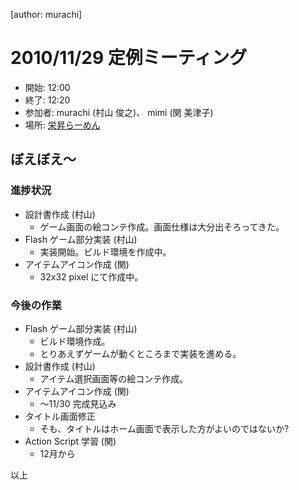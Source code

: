 [author: murachi]
# 2010/11/29 定例ミーティング

* 開始: 12:00
* 終了: 12:20
* 参加者: murachi (村山 俊之)、 mimi (関 美津子)
* 場所: [栄昇らーめん](http:://r.tabelog.com/chiba/A1202/A120204/12001613/)

## ぼえぼえ～

### 進捗状況

* 設計書作成 (村山)
  * ゲーム画面の絵コンテ作成。画面仕様は大分出そろってきた。
* Flash ゲーム部分実装 (村山)
  * 実装開始。ビルド環境を作成中。
* アイテムアイコン作成 (関)
  * 32x32 pixel にて作成中。

### 今後の作業

* Flash ゲーム部分実装 (村山)
  * ビルド環境作成。
  * とりあえずゲームが動くところまで実装を進める。
* 設計書作成 (村山)
  * アイテム選択画面等の絵コンテ作成。
* アイテムアイコン作成 (関)
  * ～11/30 完成見込み
* タイトル画面修正
  * そも、タイトルはホーム画面で表示した方がよいのではないか?
* Action Script 学習 (関)
  * 12月から

以上
